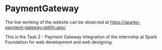 # PaymentGateway

The live working of the website can be observed at https://sparks-payment-gateway.netlify.app/

This is the Task 2 - Payment Gateway Integration of the internship at Spark Foundation for web development and web designing.
